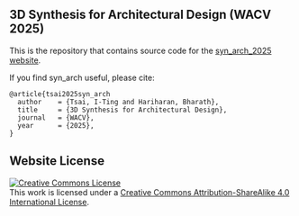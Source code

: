 ## 3D Synthesis for Architectural Design (WACV 2025)

This is the repository that contains source code for the [syn_arch_2025 website](https://itingtsai.github.io/syn_arch_2025).

If you find syn_arch useful, please cite:
```
@article{tsai2025syn_arch
  author    = {Tsai, I-Ting and Hariharan, Bharath},
  title     = {3D Synthesis for Architectural Design},
  journal   = {WACV},
  year      = {2025},
}
```

## Website License
<a rel="license" href="http://creativecommons.org/licenses/by-sa/4.0/"><img alt="Creative Commons License" style="border-width:0" src="https://i.creativecommons.org/l/by-sa/4.0/88x31.png" /></a><br />This work is licensed under a <a rel="license" href="http://creativecommons.org/licenses/by-sa/4.0/">Creative Commons Attribution-ShareAlike 4.0 International License</a>.
